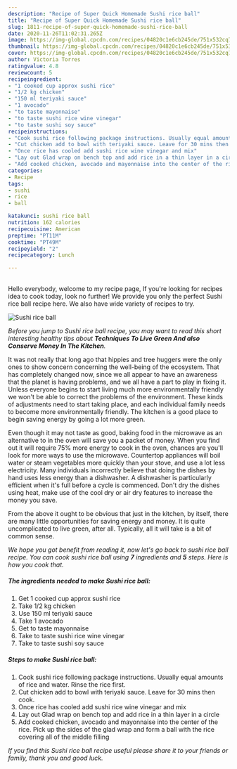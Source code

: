 ```yaml
---
description: "Recipe of Super Quick Homemade Sushi rice ball"
title: "Recipe of Super Quick Homemade Sushi rice ball"
slug: 1811-recipe-of-super-quick-homemade-sushi-rice-ball
date: 2020-11-26T11:02:31.265Z
image: https://img-global.cpcdn.com/recipes/04820c1e6cb245de/751x532cq70/sushi-rice-ball-recipe-main-photo.jpg
thumbnail: https://img-global.cpcdn.com/recipes/04820c1e6cb245de/751x532cq70/sushi-rice-ball-recipe-main-photo.jpg
cover: https://img-global.cpcdn.com/recipes/04820c1e6cb245de/751x532cq70/sushi-rice-ball-recipe-main-photo.jpg
author: Victoria Torres
ratingvalue: 4.8
reviewcount: 5
recipeingredient:
- "1 cooked cup approx sushi rice"
- "1/2 kg chicken"
- "150 ml teriyaki sauce"
- "1 avocado"
- "to taste mayonnaise"
- "to taste sushi rice wine vinegar"
- "to taste sushi soy sauce"
recipeinstructions:
- "Cook sushi rice following package instructions. Usually equal amounts of rice and water. Rinse the rice first."
- "Cut chicken add to bowl with teriyaki sauce. Leave for 30 mins then cook."
- "Once rice has cooled add sushi rice wine vinegar and mix"
- "Lay out Glad wrap on bench top and add rice in a thin layer in a circle"
- "Add cooked chicken, avocado and mayonnaise into the center of the rice. Pick up the sides of the glad wrap and form a ball with the rice covering all of the middle filling"
categories:
- Recipe
tags:
- sushi
- rice
- ball

katakunci: sushi rice ball 
nutrition: 162 calories
recipecuisine: American
preptime: "PT11M"
cooktime: "PT49M"
recipeyield: "2"
recipecategory: Lunch

---
```

<br>
Hello everybody, welcome to my recipe page, If you're looking for recipes idea to cook today, look no further! We provide you only the perfect Sushi rice ball recipe here. We also have wide variety of recipes to try.
<br>


![Sushi rice ball](https://img-global.cpcdn.com/recipes/04820c1e6cb245de/751x532cq70/sushi-rice-ball-recipe-main-photo.jpg)

<i>Before you jump to Sushi rice ball recipe, you may want to read this short interesting healthy tips about 
<strong>Techniques To Live Green And also Conserve Money In The Kitchen</strong>.</i>
</br>

It was not really that long ago that hippies and tree huggers were the only ones to show concern concerning the well-being of the ecosystem. That has completely changed now, since we all appear to have an awareness that the planet is having problems, and we all have a part to play in fixing it. Unless everyone begins to start living much more environmentally friendly we won't be able to correct the problems of the environment. These kinds of adjustments need to start taking place, and each individual family needs to become more environmentally friendly. The kitchen is a good place to begin saving energy by going a lot more green.

Even though it may not taste as good, baking food in the microwave as an alternative to in the oven will save you a packet of money. When you find out it will require 75% more energy to cook in the oven, chances are you'll look for more ways to use the microwave. Countertop appliances will boil water or steam vegetables more quickly than your stove, and use a lot less electricity. Many individuals incorrectly believe that doing the dishes by hand uses less energy than a dishwasher. A dishwasher is particularly efficient when it's full before a cycle is commenced. Don't dry the dishes using heat, make use of the cool dry or air dry features to increase the money you save.

From the above it ought to be obvious that just in the kitchen, by itself, there are many little opportunities for saving energy and money. It is quite uncomplicated to live green, after all. Typically, all it will take is a bit of common sense.


<i>We hope you got benefit from reading it, now let's go back to sushi rice ball recipe. You can cook sushi rice ball using <strong>7</strong> ingredients and <strong>5</strong> steps. Here is how you cook that.
</i>

##### The ingredients needed to make Sushi rice ball:

1. Get 1 cooked cup approx sushi rice
1. Take 1/2 kg chicken
1. Use 150 ml teriyaki sauce
1. Take 1 avocado
1. Get to taste mayonnaise
1. Take to taste sushi rice wine vinegar
1. Take to taste sushi soy sauce


##### Steps to make Sushi rice ball:

1. Cook sushi rice following package instructions. Usually equal amounts of rice and water. Rinse the rice first.
1. Cut chicken add to bowl with teriyaki sauce. Leave for 30 mins then cook.
1. Once rice has cooled add sushi rice wine vinegar and mix
1. Lay out Glad wrap on bench top and add rice in a thin layer in a circle
1. Add cooked chicken, avocado and mayonnaise into the center of the rice. Pick up the sides of the glad wrap and form a ball with the rice covering all of the middle filling


<i>If you find this Sushi rice ball recipe useful please share it to your friends or family, thank you and good luck.</i>
